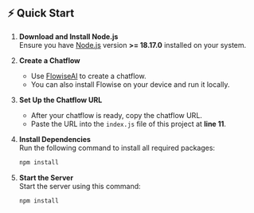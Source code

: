## ⚡ Quick Start

1. **Download and Install Node.js**  
   Ensure you have [Node.js](https://nodejs.org/en/download) version **>= 18.17.0** installed on your system.

2. **Create a Chatflow**  
   - Use [FlowiseAI](https://flowiseai.com/) to create a chatflow.  
   - You can also install Flowise on your device and run it locally.

3. **Set Up the Chatflow URL**  
   - After your chatflow is ready, copy the chatflow URL.  
   - Paste the URL into the `index.js` file of this project at **line 11**.

4. **Install Dependencies**  
   Run the following command to install all required packages:  
   ```bash
   npm install
   ```
5. **Start the Server**  
   Start the server using this command:
   ```bash
   npm install
   ```